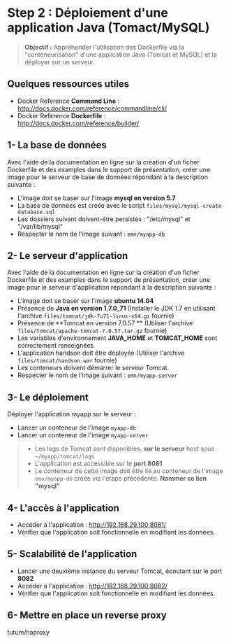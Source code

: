 Step 2 : Déploiement d'une application Java (Tomact/MySQL)
=============================================================

> **Objectif :** Appréhender l'utilisation des Dockerfile via la "conteneurisation" d'une application Java (Tomcat et MySQL) et la déployer sur un serveur.

## Quelques ressources utiles

* Docker Reference **Command Line** : http://docs.docker.com/reference/commandline/cli/
* Docker Reference **Dockerfile** : http://docs.docker.com/reference/builder/


## 1- La base de données

Avec l'aide de la documentation en ligne sur la création d'un ficher Dockerfile et des examples dans le support de présentation, créer une image pour le serveur de base de données répondant à la description suivante :
* L'image doit se baser sur l'image **mysql en version 5.7**
* La base de données est créée avec le script `files/mysql/mysql-create-database.sql`
* Les dossiers suivant doivent-être persistés : "/etc/mysql" et "/var/lib/mysql"
* Respecter le nom de l'image suivant : `emn/myapp-db`


## 2- Le serveur d'application

Avec l'aide de la documentation en ligne sur la création d'un ficher Dockerfile et des examples dans le support de présentation, créer une image pour le serveur d'application répondant à la description suivante :
* L'image doit se baser sur l'image **ubuntu 14.04**
* Présence de **Java en version 1.7.0_71** (Installer le JDK 1.7 en utilisant l'archive `files/tomcat/jdk-7u71-linux-x64.gz` fournie)
* Présence de **Tomcat en version 7.0.57 ** (Utiliser l'archive `files/tomcat/apache-tomcat-7.0.57.tar.gz` fournie)
* Les variables d'environnement **JAVA_HOME** et **TOMCAT_HOME** sont correctement renseignées
* L'application handson doit être déployée (Utiliser l'archive `files/tomcat/handson.war` fournie)
* Les conteneurs doivent démarrer le serveur Tomcat.
* Respecter le nom de l'image suivant : `emn/myapp-server`


## 3- Le déploiement

Déployer l'application myapp sur le serveur :
* Lancer un conteneur de l'image `myapp-db`
* Lancer un conteneur de l'image `myapp-server`
>* Les logs de Tomcat sont disponibles, **sur le serveur** host sous `~/myapp/tomcat/logs`
>* L'application est accessible sur le **port 8081**
>* Le conteneur de cette image doit être lié au conteneur de l'image `emn/myapp-db` créée via l'étape précédente. **Nommer ce lien "mysql"**


## 4- L'accès à l'application

* Accéder à l'application : http://192.168.29.100:8081/
* Vérifier que l'application soit fonctionnelle en modifiant les données.

## 5- Scalabilité de l'application

* Lancer une deuxième instance du serveur Tomcat, écoutant sur le port **8082**
* Accéder à l'application : http://192.168.29.100:8082/
* Vérifier que l'application soit fonctionnelle en modifiant les données.


## 6- Mettre en place un reverse proxy

tutum/haproxy
